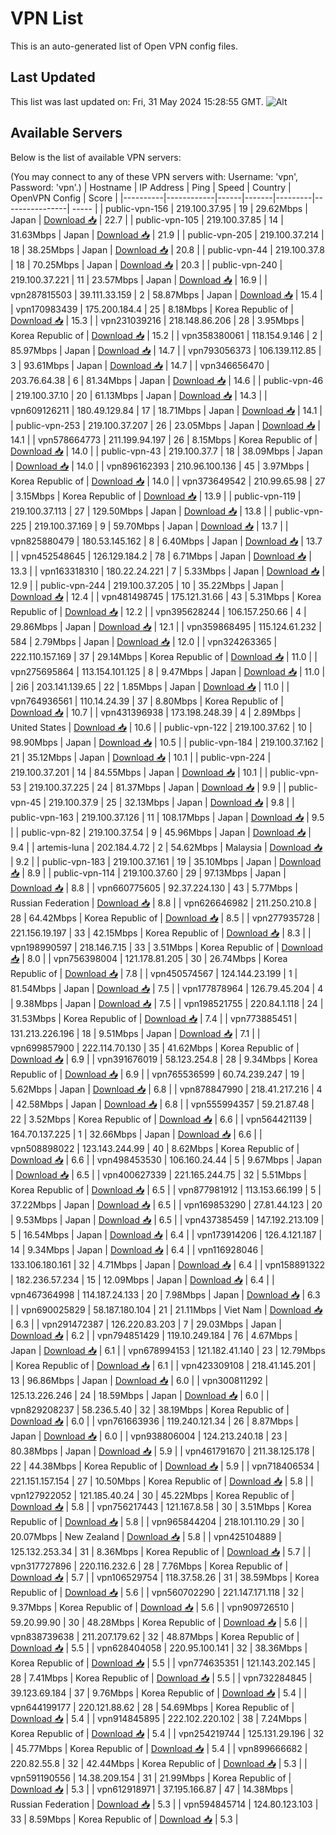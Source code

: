 # VPN List

This is an auto-generated list of Open VPN config files.

## Last Updated

This list was last updated on: Fri, 31 May 2024 15:28:55 GMT.
![Alt](https://repobeats.axiom.co/api/embed/186b98318ef1479477931607c1ad7d823f12451f.svg "Repobeats analytics image")

## Available Servers

Below is the list of available VPN servers:

(You may connect to any of these VPN servers with: Username: 'vpn', Password: 'vpn'.)
| Hostname | IP Address | Ping | Speed | Country | OpenVPN Config | Score |
|----------|------------|------|-------|---------|----------------| ----- |
| public-vpn-156 | 219.100.37.95 | 19 | 29.62Mbps | Japan | [Download 📥](./configs/server_0_JP.ovpn) | 22.7 |
| public-vpn-105 | 219.100.37.85 | 14 | 31.63Mbps | Japan | [Download 📥](./configs/server_1_JP.ovpn) | 21.9 |
| public-vpn-205 | 219.100.37.214 | 18 | 38.25Mbps | Japan | [Download 📥](./configs/server_2_JP.ovpn) | 20.8 |
| public-vpn-44 | 219.100.37.8 | 18 | 70.25Mbps | Japan | [Download 📥](./configs/server_3_JP.ovpn) | 20.3 |
| public-vpn-240 | 219.100.37.221 | 11 | 23.57Mbps | Japan | [Download 📥](./configs/server_4_JP.ovpn) | 16.9 |
| vpn287815503 | 39.111.33.159 | 2 | 58.87Mbps | Japan | [Download 📥](./configs/server_5_JP.ovpn) | 15.4 |
| vpn170983439 | 175.200.184.4 | 25 | 8.18Mbps | Korea Republic of | [Download 📥](./configs/server_6_KR.ovpn) | 15.3 |
| vpn231039216 | 218.148.86.206 | 28 | 3.95Mbps | Korea Republic of | [Download 📥](./configs/server_7_KR.ovpn) | 15.2 |
| vpn358380061 | 118.154.9.146 | 2 | 85.97Mbps | Japan | [Download 📥](./configs/server_8_JP.ovpn) | 14.7 |
| vpn793056373 | 106.139.112.85 | 3 | 93.61Mbps | Japan | [Download 📥](./configs/server_9_JP.ovpn) | 14.7 |
| vpn346656470 | 203.76.64.38 | 6 | 81.34Mbps | Japan | [Download 📥](./configs/server_10_JP.ovpn) | 14.6 |
| public-vpn-46 | 219.100.37.10 | 20 | 61.13Mbps | Japan | [Download 📥](./configs/server_11_JP.ovpn) | 14.3 |
| vpn609126211 | 180.49.129.84 | 17 | 18.71Mbps | Japan | [Download 📥](./configs/server_12_JP.ovpn) | 14.1 |
| public-vpn-253 | 219.100.37.207 | 26 | 23.05Mbps | Japan | [Download 📥](./configs/server_13_JP.ovpn) | 14.1 |
| vpn578664773 | 211.199.94.197 | 26 | 8.15Mbps | Korea Republic of | [Download 📥](./configs/server_14_KR.ovpn) | 14.0 |
| public-vpn-43 | 219.100.37.7 | 18 | 38.09Mbps | Japan | [Download 📥](./configs/server_15_JP.ovpn) | 14.0 |
| vpn896162393 | 210.96.100.136 | 45 | 3.97Mbps | Korea Republic of | [Download 📥](./configs/server_16_KR.ovpn) | 14.0 |
| vpn373649542 | 210.99.65.98 | 27 | 3.15Mbps | Korea Republic of | [Download 📥](./configs/server_17_KR.ovpn) | 13.9 |
| public-vpn-119 | 219.100.37.113 | 27 | 129.50Mbps | Japan | [Download 📥](./configs/server_18_JP.ovpn) | 13.8 |
| public-vpn-225 | 219.100.37.169 | 9 | 59.70Mbps | Japan | [Download 📥](./configs/server_19_JP.ovpn) | 13.7 |
| vpn825880479 | 180.53.145.162 | 8 | 6.40Mbps | Japan | [Download 📥](./configs/server_20_JP.ovpn) | 13.7 |
| vpn452548645 | 126.129.184.2 | 78 | 6.71Mbps | Japan | [Download 📥](./configs/server_21_JP.ovpn) | 13.3 |
| vpn163318310 | 180.22.24.221 | 7 | 5.33Mbps | Japan | [Download 📥](./configs/server_22_JP.ovpn) | 12.9 |
| public-vpn-244 | 219.100.37.205 | 10 | 35.22Mbps | Japan | [Download 📥](./configs/server_23_JP.ovpn) | 12.4 |
| vpn481498745 | 175.121.31.66 | 43 | 5.31Mbps | Korea Republic of | [Download 📥](./configs/server_24_KR.ovpn) | 12.2 |
| vpn395628244 | 106.157.250.66 | 4 | 29.86Mbps | Japan | [Download 📥](./configs/server_25_JP.ovpn) | 12.1 |
| vpn359868495 | 115.124.61.232 | 584 | 2.79Mbps | Japan | [Download 📥](./configs/server_26_JP.ovpn) | 12.0 |
| vpn324263365 | 222.110.157.169 | 37 | 29.14Mbps | Korea Republic of | [Download 📥](./configs/server_27_KR.ovpn) | 11.0 |
| vpn275695864 | 113.154.101.125 | 8 | 9.47Mbps | Japan | [Download 📥](./configs/server_28_JP.ovpn) | 11.0 |
| 2i6 | 203.141.139.65 | 22 | 1.85Mbps | Japan | [Download 📥](./configs/server_29_JP.ovpn) | 11.0 |
| vpn764936561 | 110.14.24.39 | 37 | 8.80Mbps | Korea Republic of | [Download 📥](./configs/server_30_KR.ovpn) | 10.7 |
| vpn431396938 | 173.198.248.39 | 4 | 2.89Mbps | United States | [Download 📥](./configs/server_31_US.ovpn) | 10.6 |
| public-vpn-122 | 219.100.37.62 | 10 | 98.90Mbps | Japan | [Download 📥](./configs/server_32_JP.ovpn) | 10.5 |
| public-vpn-184 | 219.100.37.162 | 21 | 35.12Mbps | Japan | [Download 📥](./configs/server_33_JP.ovpn) | 10.1 |
| public-vpn-224 | 219.100.37.201 | 14 | 84.55Mbps | Japan | [Download 📥](./configs/server_34_JP.ovpn) | 10.1 |
| public-vpn-53 | 219.100.37.225 | 24 | 81.37Mbps | Japan | [Download 📥](./configs/server_35_JP.ovpn) | 9.9 |
| public-vpn-45 | 219.100.37.9 | 25 | 32.13Mbps | Japan | [Download 📥](./configs/server_36_JP.ovpn) | 9.8 |
| public-vpn-163 | 219.100.37.126 | 11 | 108.17Mbps | Japan | [Download 📥](./configs/server_37_JP.ovpn) | 9.5 |
| public-vpn-82 | 219.100.37.54 | 9 | 45.96Mbps | Japan | [Download 📥](./configs/server_38_JP.ovpn) | 9.4 |
| artemis-luna | 202.184.4.72 | 2 | 54.62Mbps | Malaysia | [Download 📥](./configs/server_39_MY.ovpn) | 9.2 |
| public-vpn-183 | 219.100.37.161 | 19 | 35.10Mbps | Japan | [Download 📥](./configs/server_40_JP.ovpn) | 8.9 |
| public-vpn-114 | 219.100.37.60 | 29 | 97.13Mbps | Japan | [Download 📥](./configs/server_41_JP.ovpn) | 8.8 |
| vpn660775605 | 92.37.224.130 | 43 | 5.77Mbps | Russian Federation | [Download 📥](./configs/server_42_RU.ovpn) | 8.8 |
| vpn626646982 | 211.250.210.8 | 28 | 64.42Mbps | Korea Republic of | [Download 📥](./configs/server_43_KR.ovpn) | 8.5 |
| vpn277935728 | 221.156.19.197 | 33 | 42.15Mbps | Korea Republic of | [Download 📥](./configs/server_44_KR.ovpn) | 8.3 |
| vpn198990597 | 218.146.7.15 | 33 | 3.51Mbps | Korea Republic of | [Download 📥](./configs/server_45_KR.ovpn) | 8.0 |
| vpn756398004 | 121.178.81.205 | 30 | 26.74Mbps | Korea Republic of | [Download 📥](./configs/server_46_KR.ovpn) | 7.8 |
| vpn450574567 | 124.144.23.199 | 1 | 81.54Mbps | Japan | [Download 📥](./configs/server_47_JP.ovpn) | 7.5 |
| vpn177878964 | 126.79.45.204 | 4 | 9.38Mbps | Japan | [Download 📥](./configs/server_48_JP.ovpn) | 7.5 |
| vpn198521755 | 220.84.1.118 | 24 | 31.53Mbps | Korea Republic of | [Download 📥](./configs/server_49_KR.ovpn) | 7.4 |
| vpn773885451 | 131.213.226.196 | 18 | 9.51Mbps | Japan | [Download 📥](./configs/server_50_JP.ovpn) | 7.1 |
| vpn699857900 | 222.114.70.130 | 35 | 41.62Mbps | Korea Republic of | [Download 📥](./configs/server_51_KR.ovpn) | 6.9 |
| vpn391676019 | 58.123.254.8 | 28 | 9.34Mbps | Korea Republic of | [Download 📥](./configs/server_52_KR.ovpn) | 6.9 |
| vpn765536599 | 60.74.239.247 | 19 | 5.62Mbps | Japan | [Download 📥](./configs/server_53_JP.ovpn) | 6.8 |
| vpn878847990 | 218.41.217.216 | 4 | 42.58Mbps | Japan | [Download 📥](./configs/server_54_JP.ovpn) | 6.8 |
| vpn555994357 | 59.21.87.48 | 22 | 3.52Mbps | Korea Republic of | [Download 📥](./configs/server_55_KR.ovpn) | 6.6 |
| vpn564421139 | 164.70.137.225 | 1 | 32.66Mbps | Japan | [Download 📥](./configs/server_56_JP.ovpn) | 6.6 |
| vpn508898022 | 123.143.244.99 | 40 | 8.62Mbps | Korea Republic of | [Download 📥](./configs/server_57_KR.ovpn) | 6.6 |
| vpn498453530 | 106.160.24.44 | 5 | 9.67Mbps | Japan | [Download 📥](./configs/server_58_JP.ovpn) | 6.5 |
| vpn400627339 | 221.165.244.75 | 32 | 5.51Mbps | Korea Republic of | [Download 📥](./configs/server_59_KR.ovpn) | 6.5 |
| vpn877981912 | 113.153.66.199 | 5 | 37.22Mbps | Japan | [Download 📥](./configs/server_60_JP.ovpn) | 6.5 |
| vpn169853290 | 27.81.44.123 | 20 | 9.53Mbps | Japan | [Download 📥](./configs/server_61_JP.ovpn) | 6.5 |
| vpn437385459 | 147.192.213.109 | 5 | 16.54Mbps | Japan | [Download 📥](./configs/server_62_JP.ovpn) | 6.4 |
| vpn173914206 | 126.4.121.187 | 14 | 9.34Mbps | Japan | [Download 📥](./configs/server_63_JP.ovpn) | 6.4 |
| vpn116928046 | 133.106.180.161 | 32 | 4.71Mbps | Japan | [Download 📥](./configs/server_64_JP.ovpn) | 6.4 |
| vpn158891322 | 182.236.57.234 | 15 | 12.09Mbps | Japan | [Download 📥](./configs/server_65_JP.ovpn) | 6.4 |
| vpn467364998 | 114.187.24.133 | 20 | 7.98Mbps | Japan | [Download 📥](./configs/server_66_JP.ovpn) | 6.3 |
| vpn690025829 | 58.187.180.104 | 21 | 21.11Mbps | Viet Nam | [Download 📥](./configs/server_67_VN.ovpn) | 6.3 |
| vpn291472387 | 126.220.83.203 | 7 | 29.03Mbps | Japan | [Download 📥](./configs/server_68_JP.ovpn) | 6.2 |
| vpn794851429 | 119.10.249.184 | 76 | 4.67Mbps | Japan | [Download 📥](./configs/server_69_JP.ovpn) | 6.1 |
| vpn678994153 | 121.182.41.140 | 23 | 12.79Mbps | Korea Republic of | [Download 📥](./configs/server_70_KR.ovpn) | 6.1 |
| vpn423309108 | 218.41.145.201 | 13 | 96.86Mbps | Japan | [Download 📥](./configs/server_71_JP.ovpn) | 6.0 |
| vpn300811292 | 125.13.226.246 | 24 | 18.59Mbps | Japan | [Download 📥](./configs/server_72_JP.ovpn) | 6.0 |
| vpn829208237 | 58.236.5.40 | 32 | 38.19Mbps | Korea Republic of | [Download 📥](./configs/server_73_KR.ovpn) | 6.0 |
| vpn761663936 | 119.240.121.34 | 26 | 8.87Mbps | Japan | [Download 📥](./configs/server_74_JP.ovpn) | 6.0 |
| vpn938806004 | 124.213.240.18 | 23 | 80.38Mbps | Japan | [Download 📥](./configs/server_75_JP.ovpn) | 5.9 |
| vpn461791670 | 211.38.125.178 | 22 | 44.38Mbps | Korea Republic of | [Download 📥](./configs/server_76_KR.ovpn) | 5.9 |
| vpn718406534 | 221.151.157.154 | 27 | 10.50Mbps | Korea Republic of | [Download 📥](./configs/server_77_KR.ovpn) | 5.8 |
| vpn127922052 | 121.185.40.24 | 30 | 45.22Mbps | Korea Republic of | [Download 📥](./configs/server_78_KR.ovpn) | 5.8 |
| vpn756217443 | 121.167.8.58 | 30 | 3.51Mbps | Korea Republic of | [Download 📥](./configs/server_79_KR.ovpn) | 5.8 |
| vpn965844204 | 218.101.110.29 | 30 | 20.07Mbps | New Zealand | [Download 📥](./configs/server_80_NZ.ovpn) | 5.8 |
| vpn425104889 | 125.132.253.34 | 31 | 8.36Mbps | Korea Republic of | [Download 📥](./configs/server_81_KR.ovpn) | 5.7 |
| vpn317727896 | 220.116.232.6 | 28 | 7.76Mbps | Korea Republic of | [Download 📥](./configs/server_82_KR.ovpn) | 5.7 |
| vpn106529754 | 118.37.58.26 | 31 | 38.59Mbps | Korea Republic of | [Download 📥](./configs/server_83_KR.ovpn) | 5.6 |
| vpn560702290 | 221.147.171.118 | 32 | 9.37Mbps | Korea Republic of | [Download 📥](./configs/server_84_KR.ovpn) | 5.6 |
| vpn909726510 | 59.20.99.90 | 30 | 48.28Mbps | Korea Republic of | [Download 📥](./configs/server_85_KR.ovpn) | 5.6 |
| vpn838739638 | 211.207.179.62 | 32 | 48.87Mbps | Korea Republic of | [Download 📥](./configs/server_86_KR.ovpn) | 5.5 |
| vpn628404058 | 220.95.100.141 | 32 | 38.36Mbps | Korea Republic of | [Download 📥](./configs/server_87_KR.ovpn) | 5.5 |
| vpn774635351 | 121.143.202.145 | 28 | 7.41Mbps | Korea Republic of | [Download 📥](./configs/server_88_KR.ovpn) | 5.5 |
| vpn732284845 | 39.123.69.184 | 37 | 9.76Mbps | Korea Republic of | [Download 📥](./configs/server_89_KR.ovpn) | 5.4 |
| vpn644199177 | 220.121.88.62 | 28 | 54.69Mbps | Korea Republic of | [Download 📥](./configs/server_90_KR.ovpn) | 5.4 |
| vpn914845895 | 222.102.220.102 | 38 | 7.24Mbps | Korea Republic of | [Download 📥](./configs/server_91_KR.ovpn) | 5.4 |
| vpn254219744 | 125.131.29.196 | 32 | 45.77Mbps | Korea Republic of | [Download 📥](./configs/server_92_KR.ovpn) | 5.4 |
| vpn899666682 | 220.82.55.8 | 32 | 42.44Mbps | Korea Republic of | [Download 📥](./configs/server_93_KR.ovpn) | 5.3 |
| vpn591190556 | 14.38.209.154 | 31 | 21.99Mbps | Korea Republic of | [Download 📥](./configs/server_94_KR.ovpn) | 5.3 |
| vpn612918971 | 37.195.166.87 | 47 | 14.38Mbps | Russian Federation | [Download 📥](./configs/server_95_RU.ovpn) | 5.3 |
| vpn594845714 | 124.80.123.103 | 33 | 8.59Mbps | Korea Republic of | [Download 📥](./configs/server_96_KR.ovpn) | 5.3 |
